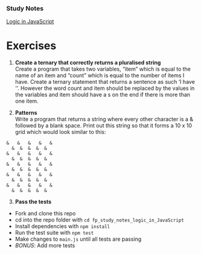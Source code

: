 ### Study Notes
[Logic in JavaScript](https://github.com/getfutureproof/fp_guides_wiki/wiki/Logic-in-JavaScript)

# Exercises
1. **Create a ternary that correctly returns a pluralised string** \
Create a program that takes two variables, “item” which is equal to the name of an item and “count” which is equal to the number of items I have. Create a ternary statement that returns a sentence as such ‘I have <count> <item>’’. However the word count and item should be replaced by the values in the variables and item should have a s on the end if there is more than one item.
  
2. **Patterns** \
Write a program that returns a string where every other character is a & followed by a blank space. Print out this string so that it forms a 10 x 10 grid which would look similar to this:
```
&   &   &   &   &
  &  &  &  &  &
&   &   &   &   &
  &  &  &  &  &
&   &   &   &   &
  &  &  &  &  &
&   &   &   &   &
  &  &  &  &  &
&   &   &   &   &
  &  &  &  &  &
```

3. **Pass the tests**
- Fork and clone this repo
- cd into the repo folder with `cd fp_study_notes_logic_in_JavaScript`
- Install dependencies with `npm install`
- Run the test suite with `npm test`
- Make changes to `main.js` until all tests are passing
- *BONUS*: Add more tests
